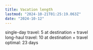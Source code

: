 ```yaml
---
title: Vacation length
lastmod: "2024-10-21T01:25:19.063Z"
date: "2024-10-12"
---
```


single-day travel: 5 at destination + travel\
long-haul travel: 10 at destination + travel\
optimal: 23 days
